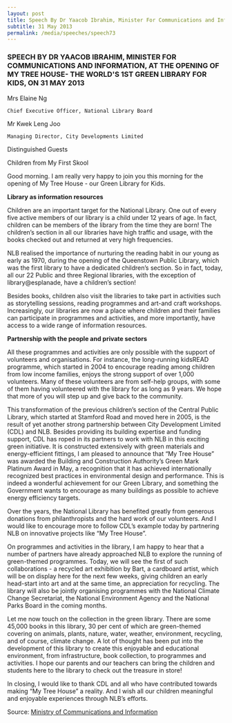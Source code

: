 ```yaml
---
layout: post
title: Speech By Dr Yaacob Ibrahim, Minister For Communications and Information, at the opening of My Tree House- The World's 1st Green Library for Kids, on 31 May 2013
subtitle: 31 May 2013
permalink: /media/speeches/speech73
---
```


### SPEECH BY DR YAACOB IBRAHIM, MINISTER FOR COMMUNICATIONS AND INFORMATION, AT THE OPENING OF MY TREE HOUSE- THE WORLD'S 1ST GREEN LIBRARY FOR KIDS, ON 31 MAY 2013

Mrs Elaine Ng

    Chief Executive Officer, National Library Board

Mr Kwek Leng Joo

    Managing Director, City Developments Limited

Distinguished Guests

Children from My First Skool

Good morning. I am really very happy to join you this morning for the opening of My Tree House - our Green Library for Kids.

**Library as information resources**

Children are an important target for the National Library. One out of every five active members of our library is a child under 12 years of age. In fact, children can be members of the library from the time they are born! The children’s section in all our libraries have high traffic and usage, with the books checked out and returned at very high frequencies.

NLB realised the importance of nurturing the reading habit in our young as early as 1970, during the opening of the Queenstown Public Library, which was the first library to have a dedicated children’s section. So in fact, today, all our 22 Public and three Regional libraries, with the exception of library@esplanade, have a children’s section!

Besides books, children also visit the libraries to take part in activities such as storytelling sessions, reading programmes and art-and craft workshops. Increasingly, our libraries are now a place where children and their families can participate in programmes and activities, and more importantly, have access to a wide range of information resources.

**Partnership with the people and private sectors**

All these programmes and activities are only possible with the support of volunteers and organisations. For instance, the long-running kidsREAD programme, which started in 2004 to encourage reading among children from low income families, enjoys the strong support of over 1,000 volunteers. Many of these volunteers are from self-help groups, with some of them having volunteered with the library for as long as 9 years. We hope that more of you will step up and give back to the community.

This transformation of the previous children’s section of the Central Public Library, which started at Stamford Road and moved here in 2005, is the result of yet another strong partnership between City Development Limited (CDL) and NLB. Besides providing its building expertise and funding support, CDL has roped in its partners to work with NLB in this exciting green initiative. It is constructed extensively with green materials and energy-efficient fittings, I am pleased to announce that “My Tree House” was awarded the Building and Construction Authority’s Green Mark Platinum Award in May, a recognition that it has achieved internationally recognized best practices in environmental design and performance. This is indeed a wonderful achievement for our Green Library, and something the Government wants to encourage as many buildings as possible to achieve energy efficiency targets.

Over the years, the National Library has benefited greatly from generous donations from philanthropists and the hard work of our volunteers. And I would like to encourage more to follow CDL’s example today by partnering NLB on innovative projects like “My Tree House”.

On programmes and activities in the library, I am happy to hear that a number of partners have already approached NLB to explore the running of green-themed programmes. Today, we will see the first of such collaborations - a recycled art exhibition by Bart, a cardboard artist, which will be on display here for the next few weeks, giving children an early head-start into art and at the same time, an appreciation for recycling. The library will also be jointly organising programmes with the National Climate Change Secretariat, the National Environment Agency and the National Parks Board in the coming months.

Let me now touch on the collection in the green library. There are some 45,000 books in this library, 30 per cent of which are green-themed covering on animals, plants, nature, water, weather, environment, recycling, and of course, climate change. A lot of thought has been put into the development of this library to create this enjoyable and educational environment, from infrastructure, book collection, to programmes and activities. I hope our parents and our teachers can bring the children and students here to the library to check out the treasure in store!

In closing, I would like to thank CDL and all who have contributed towards making “My Tree House” a reality. And I wish all our children meaningful and enjoyable experiences through NLB’s efforts.

Source: [<a href="https://www.mci.gov.sg/pressroom/news-and-stories/pressroom/2013/5/the-worlds-1st-green-library-for-kids?pagesize=6&type=Speeches&year=2013&page=3" target="_blank">Ministry of Communications and Information </a>](https://www.mci.gov.sg/pressroom/news-and-stories/pressroom/2013/5/the-worlds-1st-green-library-for-kids?pagesize=6&type=Speeches&year=2013&page=3)